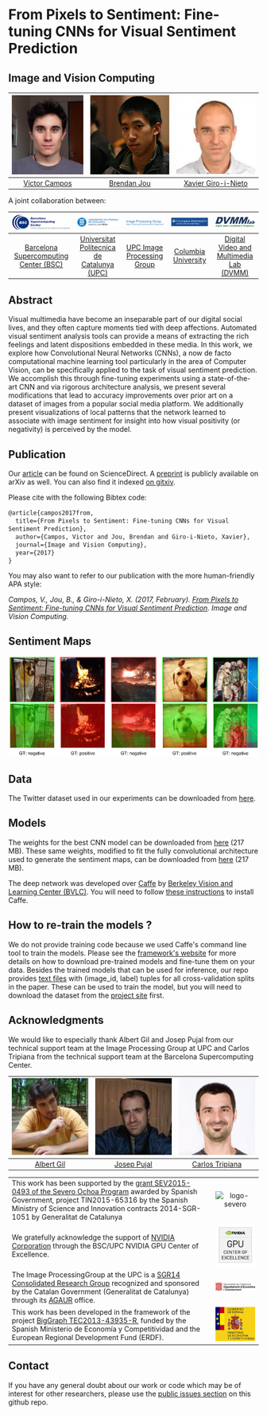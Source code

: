 # From Pixels to Sentiment: Fine-tuning CNNs for Visual Sentiment Prediction
## Image and Vision Computing

| ![Víctor Campos][VictorCampos-photo]  | ![Brendan Jou][BrendanJou-photo] |  ![Xavier Giro-i-Nieto][XavierGiro-photo]  | 
|:-:|:-:|:-:|
| [Víctor Campos](https://www.linkedin.com/in/victor-campos-camunez) | [Brendan Jou](http://www.ee.columbia.edu/~bjou/) |  [Xavier Giro-i-Nieto](https://imatge.upc.edu/web/people/xavier-giro) |


[VictorCampos-photo]: ./figures/authors/VictorCampos.jpg "Víctor Campos"
[BrendanJou-photo]: ./figures/authors/BrendanJou.png "Brendan Jou"
[XavierGiro-photo]: ./figures/authors/XavierGiro.jpg "Xavier Giro-i-Nieto"



A joint collaboration between:

|  ![logo-bsc] | ![logo-upc] | ![logo-gpi] | ![logo-columbia] | ![logo-dvmmlab] |
|:-:|:-:|:-:|:-:|:-:|
| [Barcelona Supercomputing Center (BSC)](https://www.bsc.es/)  |  [Universitat Politecnica de Catalunya (UPC)](http://www.upc.edu/?set_language=en)   | [UPC Image Processing Group](https://imatge.upc.edu/web/) | [Columbia University](https://www.columbia.edu/ ) | [Digital Video and Multimedia Lab (DVMM)](www.ee.columbia.edu/dvmm)  |

[logo-upc]: ./figures/logos/upc.jpg "Universitat Politècnica de Catalunya"
[logo-bsc]: ./figures/logos/bsc.jpg "Barcelona Supercomputing Center"
[logo-gpi]: ./figures/logos/gpi.png "UPC Image Processing Group"
[logo-columbia]: ./figures/logos/columbia.png "Columbia University"
[logo-dvmmlab]: ./figures/logos/dvmm.gif "Digital Video and Multimedia Lab"


## Abstract
Visual multimedia have become an inseparable part of our digital social lives, and they often capture moments tied with deep affections. Automated visual sentiment analysis tools can provide a means of extracting the rich feelings and latent dispositions embedded in these media. In this work, we explore how Convolutional Neural Networks (CNNs), a now de facto computational machine learning tool particularly in the area of Computer Vision, can be specifically applied to the task of visual sentiment prediction. We accomplish this through fine-tuning experiments using a state-of-the-art CNN and via rigorous architecture analysis, we present several modifications that lead to accuracy improvements over prior art on a dataset of images from a popular social media platform. We additionally present visualizations of local patterns that the network learned to associate with image sentiment for insight into how visual positivity (or negativity) is perceived by the model.

## Publication

Our [article](http://dx.doi.org/10.1016/j.imavis.2017.01.011) can be found on ScienceDirect. A [preprint](http://arxiv.org/abs/1604.03489) is publicly available on arXiv as well. You can also find it indexed [on gitxiv](http://gitxiv.com/posts/ruqRgXdPTHJ77LDEb/from-pixels-to-sentiment-fine-tuning-cnns-for-visual).


Please cite with the following Bibtex code:

```
@article{campos2017from,
  title={From Pixels to Sentiment: Fine-tuning CNNs for Visual Sentiment Prediction},
  author={Campos, Victor and Jou, Brendan and Giro-i-Nieto, Xavier},
  journal={Image and Vision Computing},
  year={2017}
}
```

You may also want to refer to our publication with the more human-friendly APA style:

*Campos, V., Jou, B., & Giro-i-Nieto, X. (2017, February). [From Pixels to Sentiment: Fine-tuning CNNs for Visual Sentiment Prediction](http://dx.doi.org/10.1016/j.imavis.2017.01.011). Image and Vision Computing.*


## Sentiment Maps

![Sentiment maps](./figures/SentimentMaps.png)


## Data

The Twitter dataset used in our experiments can be downloaded from [here](http://www.cs.rochester.edu/u/qyou/DeepSent/deepsentiment.html).

## Models

The weights for the best CNN model can be downloaded from [here](https://imatge.upc.edu/web/sites/default/files/projects/affective/public_html/2017-imavis/twitter_finetuned_test4_iter_180.caffemodel) (217 MB). These same weights, modified to fit the fully convolutional architecture used to generate the sentiment maps, can be downloaded from [here](https://imatge.upc.edu/web/sites/default/files/projects/affective/public_html/2017-imavis/twitter_finetuned_test4_iter_180_conv.caffemodel) (217 MB).

The deep network was developed over [Caffe](http://caffe.berkeleyvision.org/) by [Berkeley Vision and Learning Center (BVLC)](http://bvlc.eecs.berkeley.edu/). You will need to follow [these instructions](http://caffe.berkeleyvision.org/installation.html) to install Caffe.

## How to re-train the models ?

We do not provide training code because we used Caffe's command line tool to train the models. Please see the [framework's website](http://caffe.berkeleyvision.org/) for more details on how to download pre-trained models and fine-tune them on your data. Besides the trained models that can be used for inference, our repo provides [text files](https://github.com/imatge-upc/sentiment-2017-imavis/tree/master/ground_truth) with (image_id, label) tuples for all cross-validation splits in the paper. These can be used to train the model, but you will need to download the dataset from the [project site](http://www.cs.rochester.edu/u/qyou/DeepSent/deepsentiment.html) first.



## Acknowledgments

We would like to especially thank Albert Gil and Josep Pujal from our technical support team at the Image Processing Group at UPC and Carlos Tripiana from the technical support team at the Barcelona Supercomputing Center.

| ![AlbertGil-photo]  | ![JosepPujal-photo]  | ![CarlosTripiana-photo]  |
|:-:|:-:|:-:|
| [Albert Gil](https://imatge.upc.edu/web/people/albert-gil-moreno)  |  [Josep Pujal](https://imatge.upc.edu/web/people/josep-pujal) |  [Carlos Tripiana](https://www.bsc.es/tripiana-carlos)

[AlbertGil-photo]: ./figures/authors/AlbertGil.jpg "Albert Gil"
[JosepPujal-photo]: ./figures/authors/JosepPujal.jpg "Josep Pujal"
[CarlosTripiana-photo]: ./figures/authors/CarlosTripiana.jpg "Carlos Tripiana"

|   |   |
|:--|:-:|
| This work has been supported by the [grant SEV2015-0493 of the Severo Ochoa Program](https://www.bsc.es/es/severo-ochoa/presentaci%C3%B3n) awarded by Spanish Government, project TIN2015-65316 by the Spanish Ministry of Science and Innovation contracts 2014-SGR-1051 by Generalitat de Catalunya | ![logo-severo] |
|  We gratefully acknowledge the support of [NVIDIA Corporation](http://www.nvidia.com/content/global/global.php) through the BSC/UPC NVIDIA GPU Center of Excellence. |  ![logo-gpu_excellence_center] |
|  The Image ProcessingGroup at the UPC is a [SGR14 Consolidated Research Group](https://imatge.upc.edu/web/projects/sgr14-image-and-video-processing-group) recognized and sponsored by the Catalan Government (Generalitat de Catalunya) through its [AGAUR](http://agaur.gencat.cat/en/inici/index.html) office. |  ![logo-catalonia] |
|  This work has been developed in the framework of the project [BigGraph TEC2013-43935-R](https://imatge.upc.edu/web/projects/biggraph-heterogeneous-information-and-graph-signal-processing-big-data-era-application), funded by the Spanish Ministerio de Economía y Competitividad and the European Regional Development Fund (ERDF).  | ![logo-spain] | 


[logo-gpu_excellence_center]: ./figures/logos/gpu_excellence_center.png "Logo of NVidia"
[logo-catalonia]: ./figures/logos/generalitat.jpg "Logo of Catalan government"
[logo-spain]: ./figures/logos/MEyC.png "Logo of Spanish government"
[logo-severo]: https://github.com/imatge-upc/detection-2016-nipsws/blob/master/logos/severo_ochoa.png?raw=true "Severo Ochoa"



## Contact

If you have any general doubt about our work or code which may be of interest for other researchers, please use the [public issues section](https://github.com/imatge-upc/sentiment-2016-imavis/issues) on this github repo.
